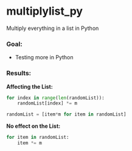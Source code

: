 # multiplylist_py
Multiply everything in a list in Python

### Goal: ###
- Testing more in Python

### Results: ###

**Affecting the List:**
``` Python
for index in range(len(randomList)):
    randomList[index] *= m
```

``` Python
randomList = [item*m for item in randomList]
```

**No effect on the List:**
``` Python
for item in randomList:
    item *= m
```
